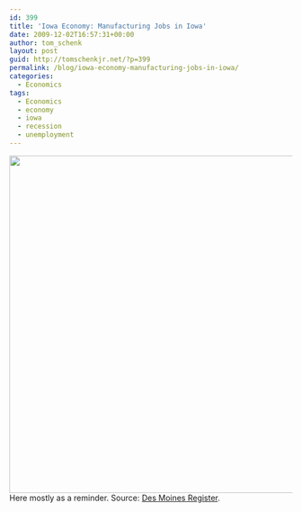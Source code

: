 ```yaml
---
id: 399
title: 'Iowa Economy: Manufacturing Jobs in Iowa'
date: 2009-12-02T16:57:31+00:00
author: tom_schenk
layout: post
guid: http://tomschenkjr.net/?p=399
permalink: /blog/iowa-economy-manufacturing-jobs-in-iowa/
categories:
  - Economics
tags:
  - Economics
  - economy
  - iowa
  - recession
  - unemployment
---
```

<a href="http://www.desmoinesregister.com/article/20091108/BUSINESS/911080344/Factory-losses-strike-deepest-in-rural-Iowa"><img class="aligncenter size-full wp-image-400" title="bilde" src="http://tomschenkjr.net/wordpress/wp-content/uploads/2009/12/bilde.jpeg" alt="" width="547" height="600" /></a>Here mostly as a reminder. Source: <a href="http://www.desmoinesregister.com/article/20091108/BUSINESS/911080344/Factory-losses-strike-deepest-in-rural-Iowa">Des Moines Register</a>.